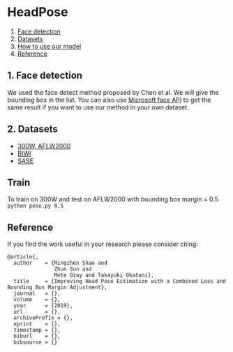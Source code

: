 # HeadPose

1. [Face detection](#face-detection)
2. [Datasets](#datasets)
3. [How to use our model](#train)
4. [Reference](#reference)

## 1. Face detection
We used the face detect method proposed by Chen et al. We will give the bounding box in the list. You can also use [Microsoft face API](https://azure.microsoft.com/en-us/services/cognitive-services/face/) to get the same result if you want to use our method in your own dataset.

## 2. Datasets
- [300W, AFLW2000](http://www.cbsr.ia.ac.cn/users/xiangyuzhu/projects/3DDFA/main.htm)  
- [BIWI](https://data.vision.ee.ethz.ch/cvl/gfanelli/head_pose/head_forest.html#)  
- [SASE](https://icv.tuit.ut.ee/databases/)
## Train
To train on 300W and test on AFLW2000 with bounding box margin = 0.5  
`python pose.py 0.5`


## Reference


If you find the work useful in your research please consider citing:  

```
@article{,
  author    = {Mingzhen Shao and
               Zhun Sun and
               Mete Ozay and Takayuki Okatani},
  title     = {Improving Head Pose Estimation with a Combined Loss and Bounding Box Margin Adjustment},
  journal   = {},
  volume    = {},
  year      = {2019},
  url       = {},
  archivePrefix = {},
  eprint    = {},
  timestamp = {},
  biburl    = {},
  bibsource = {}
```

